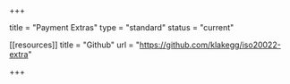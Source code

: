+++

title = "Payment Extras"
type = "standard"
status = "current"

[[resources]]
title = "Github"
url = "https://github.com/klakegg/iso20022-extra"

+++
